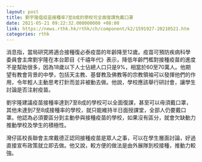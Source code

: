 ```yaml
---
layout: post
title: 劉宇隆倡疫苗接種率7至8成的學校可全面復課免戴口罩
date: 2021-05-21 09:22:32.000000000 +08:00
link: https://news.rthk.hk/rthk/ch/component/k2/1591927-20210521.htm
categories: rthk
---
```


消息指，當局研究將適合接種復必泰疫苗的年齡降至12歲。疫苗可預防疾病科學委員會主席劉宇隆在本台節目《千禧年代》表示，降低年齡門檻對接種疫苗的進度不是幫助很多，因為18歲以下人士佔總人口只是9%，相當於60至70萬人。他期望有教會背景的中學，包括天主教、基督教及佛教等的宗教領袖可以發揮他們的作用，令年輕人主動思考打針而並非被動去做。他說，學校應該舉行研討會，讓學生討論是否注射疫苗。

劉宇隆建議疫苗接種率達到7至8成的學校可以全面復課，甚至可以毋須戴口罩，其他未達到7至8成接種率的學校，就只能維持半日面授課堂，全部人仍要戴口罩。他認為必須要區分到主動參與接種疫苗的學校，如果沒有區分，就會欠缺動力推動學校及學生的積極性。

灣仔區校長聯會主席戴德正認同接種疫苗是眾人之事，可以在學生層面討論，好過直接宣布政策就立即去做。他又說，較方便的做法是由外展隊到校接種，推動力較強。
